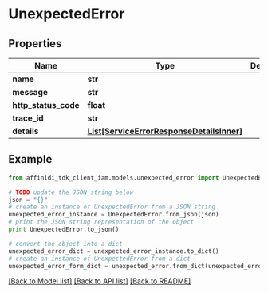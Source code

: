 # UnexpectedError

## Properties

| Name                 | Type                                                                              | Description | Notes      |
| -------------------- | --------------------------------------------------------------------------------- | ----------- | ---------- |
| **name**             | **str**                                                                           |             |
| **message**          | **str**                                                                           |             |
| **http_status_code** | **float**                                                                         |             |
| **trace_id**         | **str**                                                                           |             |
| **details**          | [**List[ServiceErrorResponseDetailsInner]**](ServiceErrorResponseDetailsInner.md) |             | [optional] |

## Example

```python
from affinidi_tdk_client_iam.models.unexpected_error import UnexpectedError

# TODO update the JSON string below
json = "{}"
# create an instance of UnexpectedError from a JSON string
unexpected_error_instance = UnexpectedError.from_json(json)
# print the JSON string representation of the object
print UnexpectedError.to_json()

# convert the object into a dict
unexpected_error_dict = unexpected_error_instance.to_dict()
# create an instance of UnexpectedError from a dict
unexpected_error_form_dict = unexpected_error.from_dict(unexpected_error_dict)
```

[[Back to Model list]](../README.md#documentation-for-models) [[Back to API list]](../README.md#documentation-for-api-endpoints) [[Back to README]](../README.md)

